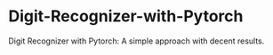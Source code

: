 # Digit-Recognizer-with-Pytorch
Digit Recognizer with Pytorch: A simple approach with decent results. 
